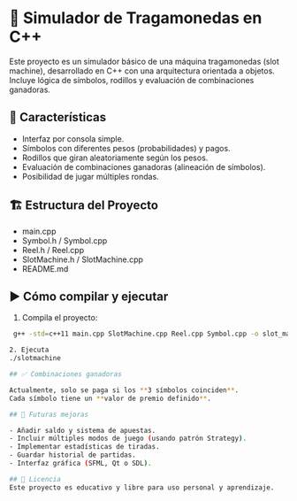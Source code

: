 # 🎰 Simulador de Tragamonedas en C++

Este proyecto es un simulador básico de una máquina tragamonedas (slot machine), desarrollado en C++ con una arquitectura orientada a objetos. Incluye lógica de símbolos, rodillos y evaluación de combinaciones ganadoras.

## 🧩 Características

- Interfaz por consola simple.
- Símbolos con diferentes pesos (probabilidades) y pagos.
- Rodillos que giran aleatoriamente según los pesos.
- Evaluación de combinaciones ganadoras (alineación de símbolos).
- Posibilidad de jugar múltiples rondas.

## 🏗️ Estructura del Proyecto

- main.cpp
- Symbol.h / Symbol.cpp
- Reel.h / Reel.cpp
- SlotMachine.h / SlotMachine.cpp
- README.md

## ▶️ Cómo compilar y ejecutar

1. Compila el proyecto:

```bash
 g++ -std=c++11 main.cpp SlotMachine.cpp Reel.cpp Symbol.cpp -o slot_machine.exe

2. Ejecuta 
./slotmachine

## ✅ Combinaciones ganadoras

Actualmente, solo se paga si los **3 símbolos coinciden**.  
Cada símbolo tiene un **valor de premio definido**.

## 🧠 Futuras mejoras

- Añadir saldo y sistema de apuestas.
- Incluir múltiples modos de juego (usando patrón Strategy).
- Implementar estadísticas de tiradas.
- Guardar historial de partidas.
- Interfaz gráfica (SFML, Qt o SDL).

## 📄 Licencia
Este proyecto es educativo y libre para uso personal y aprendizaje.

